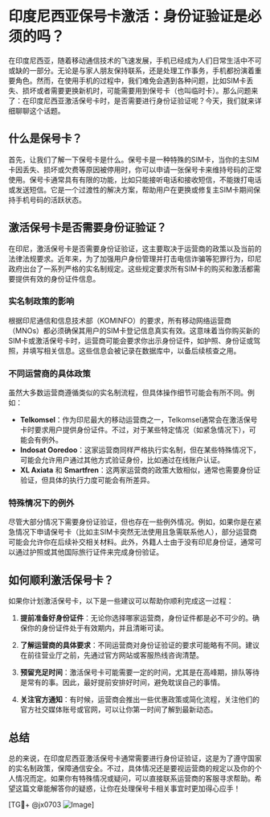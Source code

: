 # 印度尼西亚保号卡激活：身份证验证是必须的吗？

在印度尼西亚，随着移动通信技术的飞速发展，手机已经成为人们日常生活中不可或缺的一部分。无论是与家人朋友保持联系，还是处理工作事务，手机都扮演着重要角色。然而，在使用手机的过程中，我们难免会遇到各种问题，比如SIM卡丢失、损坏或者需要更换新机时，可能需要用到保号卡（也叫临时卡）。那么问题来了：在印度尼西亚激活保号卡时，是否需要进行身份证验证呢？今天，我们就来详细聊聊这个话题。

## 什么是保号卡？

首先，让我们了解一下保号卡是什么。保号卡是一种特殊的SIM卡，当你的主SIM卡因丢失、损坏或欠费等原因被停用时，你可以申请一张保号卡来维持号码的正常使用。保号卡通常具有有限的功能，比如只能接听电话和接收短信，不能拨打电话或发送短信。它是一个过渡性的解决方案，帮助用户在更换或修复主SIM卡期间保持手机号码的活跃状态。

## 激活保号卡是否需要身份证验证？

在印尼，激活保号卡是否需要身份证验证，这主要取决于运营商的政策以及当前的法律法规要求。近年来，为了加强用户身份管理并打击电信诈骗等犯罪行为，印尼政府出台了一系列严格的实名制规定。这些规定要求所有SIM卡的购买和激活都需要提供有效的身份证件信息。

### 实名制政策的影响

根据印尼通信和信息技术部（KOMINFO）的要求，所有移动网络运营商（MNOs）都必须确保其用户的SIM卡登记信息真实有效。这意味着当你购买新的SIM卡或激活保号卡时，运营商可能会要求你出示身份证件，如护照、身份证或驾照，并填写相关信息。这些信息会被记录在数据库中，以备后续核查之用。

### 不同运营商的具体政策

虽然大多数运营商遵循类似的实名制流程，但具体操作细节可能会有所不同。例如：

- **Telkomsel**：作为印尼最大的移动运营商之一，Telkomsel通常会在激活保号卡时要求用户提供身份证件。不过，对于某些特定情况（如紧急情况下），可能会有例外。
- **Indosat Ooredoo**：这家运营商同样严格执行实名制，但在某些特殊情况下，可能会允许用户通过其他方式验证身份，比如通过在线账户认证。
- **XL Axiata** 和 **Smartfren**：这两家运营商的政策大致相似，通常也需要身份证验证，但具体的执行力度可能会有所差异。

### 特殊情况下的例外

尽管大部分情况下需要身份证验证，但也存在一些例外情况。例如，如果你是在紧急情况下申请保号卡（比如主SIM卡突然无法使用且急需联系他人），部分运营商可能会允许你在后续补交相关材料。此外，外籍人士由于没有印尼身份证，通常可以通过护照或其他国际旅行证件来完成身份验证。

## 如何顺利激活保号卡？

如果你计划激活保号卡，以下是一些建议可以帮助你顺利完成这一过程：

1. **提前准备好身份证件**：无论你选择哪家运营商，身份证件都是必不可少的。确保你的身份证件处于有效期内，并且清晰可读。
   
2. **了解运营商的具体要求**：不同运营商对身份证验证的要求可能略有不同。建议在前往营业厅之前，先通过官方网站或客服热线咨询清楚。

3. **预留充足时间**：激活保号卡可能需要一定的时间，尤其是在高峰期，排队等待是常有的事。因此，最好提前安排好时间，避免耽误自己的事情。

4. **关注官方通知**：有时候，运营商会推出一些优惠政策或简化流程，关注他们的官方社交媒体账号或官网，可以让你第一时间了解到最新动态。

## 总结

总的来说，在印度尼西亚激活保号卡通常需要进行身份证验证，这是为了遵守国家的实名制政策，保障通信安全。不过，具体情况还是要视运营商的规定以及你的个人情况而定。如果你有特殊情况或疑问，可以直接联系运营商的客服寻求帮助。希望这篇文章能解答你的疑惑，让你在处理保号卡相关事宜时更加得心应手！

[TG💪+ @jx0703 ![Image](https://github.com/user-attachments/assets/dbca1d08-cadb-493c-b0ec-ad6f7a83f270)]